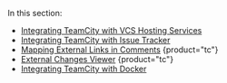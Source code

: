 [//]: # (title: Integrating TeamCity with Other Tools)
[//]: # (auxiliary-id: Integrating TeamCity with Other Tools)

In this section:

* [Integrating TeamCity with VCS Hosting Services](integrating-teamcity-with-vcs-hosting-services.md)
* [Integrating TeamCity with Issue Tracker](integrating-teamcity-with-issue-tracker.md)
* [Mapping External Links in Comments](mapping-external-links-in-comments.md)
{product="tc"}
* [External Changes Viewer](external-changes-viewer.md)
{product="tc"}
* [Integrating TeamCity with Docker](integrating-teamcity-with-docker.md)

